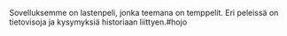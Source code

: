 Sovelluksemme on lastenpeli, jonka teemana on temppelit. Eri peleissä on tietovisoja ja kysymyksiä historiaan liittyen.#hojo
